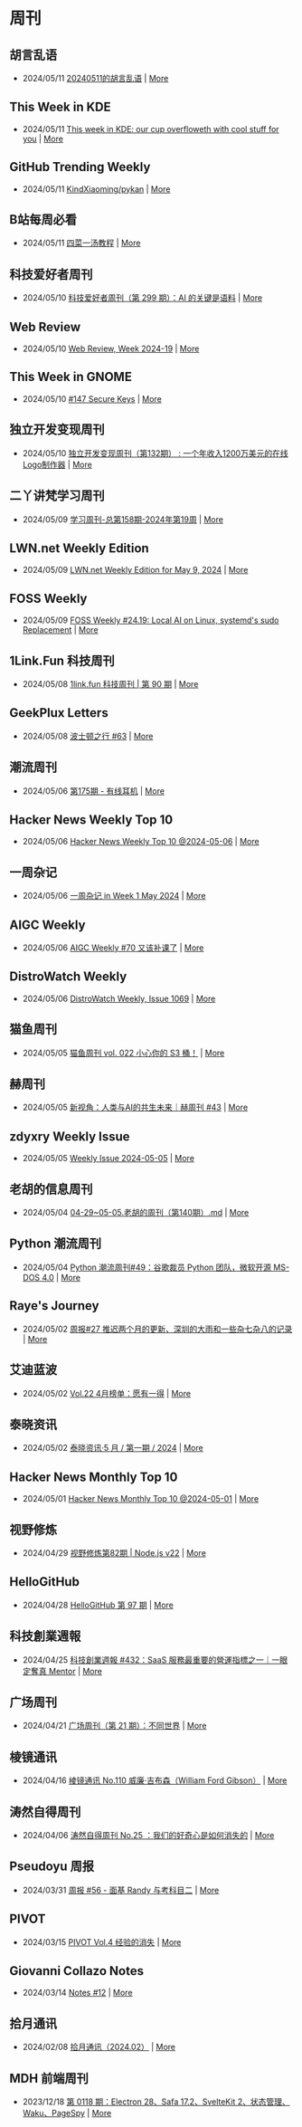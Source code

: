 # 周刊

## 胡言乱语
- 2024/05/11 [20240511的胡言乱语](https://www.bboy.app/2024/05/11/20240511%E7%9A%84%E8%83%A1%E8%A8%80%E4%B9%B1%E8%AF%AD/) | [More](channels/%E8%83%A1%E8%A8%80%E4%B9%B1%E8%AF%AD.md)

## This Week in KDE
- 2024/05/11 [This week in KDE: our cup overfloweth with cool stuff for you](https://pointieststick.com/2024/05/10/this-week-in-kde-our-cup-overfloweth-with-cool-stuff-for-you/) | [More](channels/This%20Week%20in%20KDE.md)

## GitHub Trending Weekly
- 2024/05/11 [KindXiaoming/pykan](https://github.com/KindXiaoming/pykan) | [More](channels/GitHub%20Trending%20Weekly.md)

## B站每周必看
- 2024/05/11 [四菜一汤教程](https://www.bilibili.com/video/BV1Lr421J7js) | [More](channels/B%E7%AB%99%E6%AF%8F%E5%91%A8%E5%BF%85%E7%9C%8B.md)

## 科技爱好者周刊
- 2024/05/10 [科技爱好者周刊（第 299 期）：AI 的关键是语料](http://www.ruanyifeng.com/blog/2024/05/weekly-issue-299.html) | [More](channels/%E7%A7%91%E6%8A%80%E7%88%B1%E5%A5%BD%E8%80%85%E5%91%A8%E5%88%8A.md)

## Web Review
- 2024/05/10 [Web Review, Week 2024-19](https://ervin.ipsquad.net/blog/2024/05/10/web-review-week-2024-19/) | [More](channels/Web%20Review.md)

## This Week in GNOME
- 2024/05/10 [#147 Secure Keys](https://thisweek.gnome.org/posts/2024/05/twig-147/) | [More](channels/This%20Week%20in%20GNOME.md)

## 独立开发变现周刊
- 2024/05/10 [独立开发变现周刊（第132期） : 一个年收入1200万美元的在线Logo制作器](https://www.ezindie.com/weekly/issue-132) | [More](channels/%E7%8B%AC%E7%AB%8B%E5%BC%80%E5%8F%91%E5%8F%98%E7%8E%B0%E5%91%A8%E5%88%8A.md)

## 二丫讲梵学习周刊
- 2024/05/09 [学习周刊-总第158期-2024年第19周](https://wiki.eryajf.net/pages/89722e/) | [More](channels/%E4%BA%8C%E4%B8%AB%E8%AE%B2%E6%A2%B5%E5%AD%A6%E4%B9%A0%E5%91%A8%E5%88%8A.md)

## LWN.net Weekly Edition
- 2024/05/09 [LWN.net Weekly Edition for May 9, 2024](https://lwn.net/Articles/972160/) | [More](channels/LWN.net%20Weekly%20Edition.md)

## FOSS Weekly
- 2024/05/09 [FOSS Weekly #24.19: Local AI on Linux, systemd's sudo Replacement](https://itsfoss.com/newsletter/foss-weekly-24-19/) | [More](channels/FOSS%20Weekly.md)

## 1Link.Fun 科技周刊
- 2024/05/08 [1link.fun 科技周刊 | 第 90 期](https://1link.fun/blog/issue/issue90/) | [More](channels/1Link.Fun%20%E7%A7%91%E6%8A%80%E5%91%A8%E5%88%8A.md)

## GeekPlux Letters
- 2024/05/08 [波士顿之行 #63](https://letters.geekplux.com/63/) | [More](channels/GeekPlux%20Letters.md)

## 潮流周刊
- 2024/05/06 [第175期 - 有线耳机](https://weekly.tw93.fun/posts/175-%E6%9C%89%E7%BA%BF%E8%80%B3%E6%9C%BA/) | [More](channels/%E6%BD%AE%E6%B5%81%E5%91%A8%E5%88%8A.md)

## Hacker News Weekly Top 10
- 2024/05/06 [Hacker News Weekly Top 10 @2024-05-06](https://github.com/headllines/hackernews-weekly/issues/231) | [More](channels/Hacker%20News%20Weekly%20Top%2010.md)

## 一周杂记
- 2024/05/06 [一周杂记 in Week 1 May 2024](http://kingsamchen.github.io/2024/05/06/weekly-2024-may-1/) | [More](channels/%E4%B8%80%E5%91%A8%E6%9D%82%E8%AE%B0.md)

## AIGC Weekly
- 2024/05/06 [AIGC Weekly #70 又该补课了](https://quail.ink/op7418/p/aigc-weekly-70) | [More](channels/AIGC%20Weekly.md)

## DistroWatch Weekly
- 2024/05/06 [DistroWatch Weekly, Issue 1069](https://distrowatch.com/weekly.php?issue=20240506) | [More](channels/DistroWatch%20Weekly.md)

## 猫鱼周刊
- 2024/05/05 [猫鱼周刊 vol. 022 小心你的 S3 桶！](https://ameow.xyz/archives/weekly-022) | [More](channels/%E7%8C%AB%E9%B1%BC%E5%91%A8%E5%88%8A.md)

## 赫周刊
- 2024/05/05 [新视角：人类与AI的共生未来｜赫周刊 #43](https://www.cliveshd.com/newsletter-43/) | [More](channels/%E8%B5%AB%E5%91%A8%E5%88%8A.md)

## zdyxry Weekly Issue
- 2024/05/05 [Weekly Issue 2024-05-05](https://zdyxry.github.io/2024/05/05/Weekly-Issue-2024-05-05/) | [More](channels/zdyxry%20Weekly%20Issue.md)

## 老胡的信息周刊
- 2024/05/04 [04-29~05-05.老胡的周刊（第140期）.md](https://weekly.howie6879.com/2024/04-29~05-05.老胡的周刊（第140期）.html) | [More](channels/%E8%80%81%E8%83%A1%E7%9A%84%E4%BF%A1%E6%81%AF%E5%91%A8%E5%88%8A.md)

## Python 潮流周刊
- 2024/05/04 [Python 潮流周刊#49：谷歌裁员 Python 团队，微软开源 MS-DOS 4.0](https://pythoncat.top/posts/2024-05-04-weekly/) | [More](channels/Python%20%E6%BD%AE%E6%B5%81%E5%91%A8%E5%88%8A.md)

## Raye's Journey
- 2024/05/02 [周报#27 推迟两个月的更新、深圳的大雨和一些杂七杂八的记录](https://xlog.app/api/redirection?characterId=51803&noteId=1669) | [More](channels/Raye%27s%20Journey.md)

## 艾迪蓝波
- 2024/05/02 [Vol.22 4月榜单：愿有一得](https://www.idnunber.top/article/f6caac8a-fb04-4a4a-b957-b1f9ef697e62) | [More](channels/%E8%89%BE%E8%BF%AA%E8%93%9D%E6%B3%A2.md)

## 泰晓资讯
- 2024/05/02 [泰晓资讯·5 月 / 第一期 / 2024](https://tinylab.org/tinylab-weekly-05-1st-2024/) | [More](channels/%E6%B3%B0%E6%99%93%E8%B5%84%E8%AE%AF.md)

## Hacker News Monthly Top 10
- 2024/05/01 [Hacker News Monthly Top 10 @2024-05-01](https://github.com/headllines/hackernews-monthly/issues/69) | [More](channels/Hacker%20News%20Monthly%20Top%2010.md)

## 视野修炼
- 2024/04/29 [视野修炼第82期 | Node.js v22](https://sugarat.top/weekly/2024-04-29.html) | [More](channels/%E8%A7%86%E9%87%8E%E4%BF%AE%E7%82%BC.md)

## HelloGitHub
- 2024/04/28 [HelloGitHub 第 97 期](https://hellogithub.com/periodical/volume/97) | [More](channels/HelloGitHub.md)

## 科技創業週報
- 2024/04/25 [科技創業週報 #432：SaaS 服務最重要的營運指標之一｜一眼定奪真 Mentor](https://blog.starrocket.io/posts/newsletter-2024-04-25/) | [More](channels/%E7%A7%91%E6%8A%80%E5%89%B5%E6%A5%AD%E9%80%B1%E5%A0%B1.md)

## 广场周刊
- 2024/04/21 [广场周刊（第 21 期）：不同世界](https://immmmm.com/weekly-21-20240421/) | [More](channels/%E5%B9%BF%E5%9C%BA%E5%91%A8%E5%88%8A.md)

## 棱镜通讯
- 2024/04/16 [棱镜通讯 No.110 威廉·吉布森（William Ford Gibson）](https://wangyurui.com/posts/leng-jing-tong-xun-no-110-wei-lian-ji-bu-sen-wil-89a7a855) | [More](channels/%E6%A3%B1%E9%95%9C%E9%80%9A%E8%AE%AF.md)

## 涛然自得周刊
- 2024/04/06 [涛然自得周刊 No.25 ：我们的好奇心是如何消失的](http://heyitao.com/post/beyond-code-weekly-025) | [More](channels/%E6%B6%9B%E7%84%B6%E8%87%AA%E5%BE%97%E5%91%A8%E5%88%8A.md)

## Pseudoyu 周报
- 2024/03/31 [周报 #56 - 面基 Randy 与考科目二](https://www.pseudoyu.com/zh/2024/03/31/weekly_review_20240331/) | [More](channels/Pseudoyu%20%E5%91%A8%E6%8A%A5.md)

## PIVOT
- 2024/03/15 [PIVOT Vol.4 经验的消失](https://anotherdayu.com/2024/5657/) | [More](channels/PIVOT.md)

## Giovanni Collazo Notes
- 2024/03/14 [Notes #12](https://gcollazo.com/notes-12-2/) | [More](channels/Giovanni%20Collazo%20Notes.md)

## 拾月通讯
- 2024/02/08 [拾月通讯（2024.02）](https://www.skyue.com/24020822.html) | [More](channels/%E6%8B%BE%E6%9C%88%E9%80%9A%E8%AE%AF.md)

## MDH 前端周刊
- 2023/12/18 [第 0118 期：Electron 28、Safa 17.2、SvelteKit 2、状态管理、Waku、PageSpy](https://mdhweekly.com/weekly/issue-0118) | [More](channels/MDH%20%E5%89%8D%E7%AB%AF%E5%91%A8%E5%88%8A.md)

